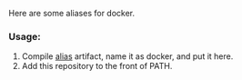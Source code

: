 Here are some aliases for docker.

### Usage:
1. Compile [alias](http://github.com/yantonov/alias) artifact, name it as docker, and put it here.
2. Add this repository to the front of PATH.
